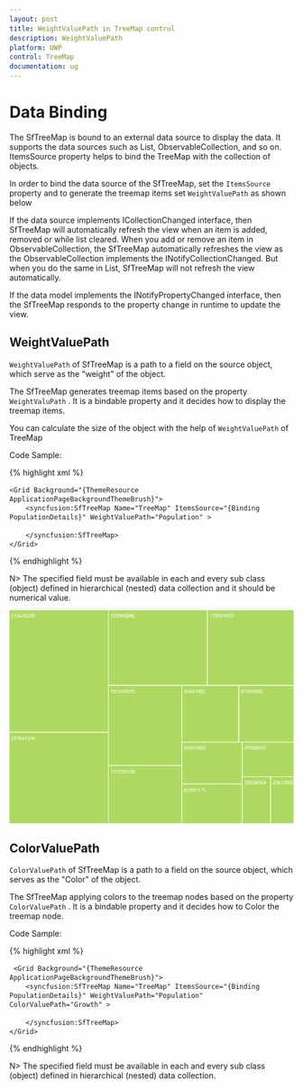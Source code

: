 ```yaml
---
layout: post
title: WeightValuePath in TreeMap control
description: WeightValuePath
platform: UWP
control: TreeMap
documentation: ug
---
```


# Data Binding

The SfTreeMap is bound to an external data source to display the data. It supports the data sources such as List, ObservableCollection, and so on. ItemsSource property helps to bind the TreeMap with the collection of objects.

In order to bind the data source of the SfTreeMap, set the `ItemsSource` property and to generate the treemap items set `WeightValuePath` as shown below

If the data source implements ICollectionChanged interface, then SfTreeMap will automatically refresh the view when an item is added, removed or while list cleared. When you add or remove an item in ObservableCollection, the SfTreeMap automatically refreshes the view as the ObservableCollection implements the INotifyCollectionChanged. But when you do the same in List, SfTreeMap will not refresh the view automatically.

If the data model implements the INotifyPropertyChanged interface, then the SfTreeMap responds to the property change in runtime to update the view. 

## WeightValuePath

`WeightValuePath` of SfTreeMap is a path to a field on the source object, which serve as the "weight" of the object.

The SfTreeMap generates treemap items based on the property `WeightValuPath` . It is a bindable property and it decides how to display the treemap items.

You can calculate the size of the object with the help of `WeightValuePath` of TreeMap 

Code Sample:

{% highlight xml %}

    <Grid Background="{ThemeResource ApplicationPageBackgroundThemeBrush}">
        <syncfusion:SfTreeMap Name="TreeMap" ItemsSource="{Binding PopulationDetails}" WeightValuePath="Population" >

        </syncfusion:SfTreeMap>
    </Grid>

{% endhighlight %}

N>  The specified field must be available in each and every sub class (object) defined in hierarchical (nested) data collection and it should be numerical value.

![](GettingStarted_images/treemapimage.png)


## ColorValuePath

`ColorValuePath` of SfTreeMap is a path to a field on the source object, which serves as the "Color" of the object.

The SfTreeMap applying colors to the treemap nodes based on the property `ColorValuePath` . It is a bindable property and it decides how to Color the treemap node.


Code Sample:

{% highlight xml %}

     <Grid Background="{ThemeResource ApplicationPageBackgroundThemeBrush}">
        <syncfusion:SfTreeMap Name="TreeMap" ItemsSource="{Binding PopulationDetails}" WeightValuePath="Population" ColorValuePath="Growth" >

        </syncfusion:SfTreeMap>
    </Grid>

{% endhighlight %}

N>  The specified field must be available in each and every sub class (object) defined in hierarchical (nested) data collection.

